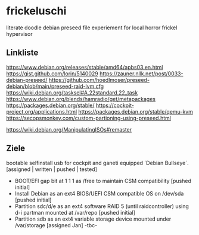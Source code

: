 # frickeluschi
literate doodle debian preseed file experiement for local horror frickel hypervisor

Linkliste
---
https://www.debian.org/releases/stable/amd64/apbs03.en.html
https://gist.github.com/lorin/5140029
https://zauner.nllk.net/post/0033-debian-preseed/
https://github.com/hoedlmoser/preseed-debian/blob/main/preseed-raid-lvm.cfg
https://wiki.debian.org/tasksel#A.22standard.22_task
https://www.debian.org/blends/hamradio/get/metapackages
https://packages.debian.org/stable/
https://cockpit-project.org/applications.html
https://packages.debian.org/stable/qemu-kvm
https://secopsmonkey.com/custom-partioning-using-preseed.html

https://wiki.debian.org/ManipulatingISOs#remaster

Ziele
---
bootable selfinstall usb for cockpit and ganeti equipped ´Debian Bullseye´.
[assigned <name> | written | pushed <commit> | tested]

- BOOT/EFI gap bit at 1 1 1 as /free to maintain CSM compatibility [pushed initial]
- Install Debian as an ext4 BIOS/UEFI CSM compatible OS on /dev/sda [pushed initial]
- Partition sdc/d/e as an ext4 software RAID 5 (until raidcontroller) using d-i partman mounted at /var/repo [pushed initial]
- Partition sdb as an ext4 variable storage device mounted under /var/storage [assigned Jan]
-tbc-
